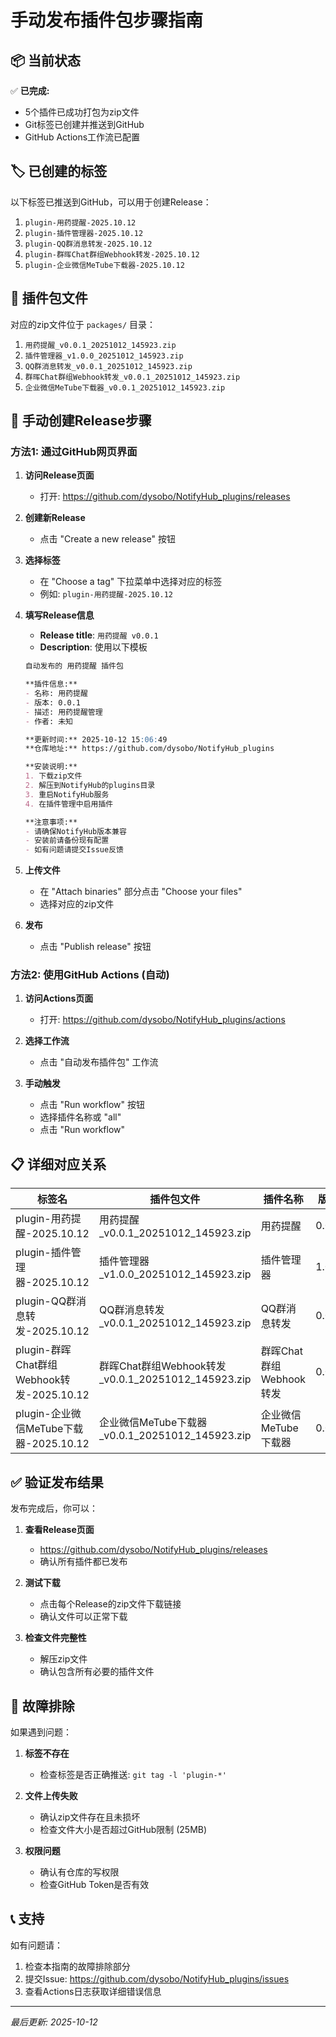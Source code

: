 # 手动发布插件包步骤指南

## 📦 当前状态

✅ **已完成:**
- 5个插件已成功打包为zip文件
- Git标签已创建并推送到GitHub
- GitHub Actions工作流已配置

## 🏷️ 已创建的标签

以下标签已推送到GitHub，可以用于创建Release：

1. `plugin-用药提醒-2025.10.12`
2. `plugin-插件管理器-2025.10.12`
3. `plugin-QQ群消息转发-2025.10.12`
4. `plugin-群晖Chat群组Webhook转发-2025.10.12`
5. `plugin-企业微信MeTube下载器-2025.10.12`

## 📁 插件包文件

对应的zip文件位于 `packages/` 目录：

1. `用药提醒_v0.0.1_20251012_145923.zip`
2. `插件管理器_v1.0.0_20251012_145923.zip`
3. `QQ群消息转发_v0.0.1_20251012_145923.zip`
4. `群晖Chat群组Webhook转发_v0.0.1_20251012_145923.zip`
5. `企业微信MeTube下载器_v0.0.1_20251012_145923.zip`

## 🚀 手动创建Release步骤

### 方法1: 通过GitHub网页界面

1. **访问Release页面**
   - 打开: https://github.com/dysobo/NotifyHub_plugins/releases

2. **创建新Release**
   - 点击 "Create a new release" 按钮

3. **选择标签**
   - 在 "Choose a tag" 下拉菜单中选择对应的标签
   - 例如: `plugin-用药提醒-2025.10.12`

4. **填写Release信息**
   - **Release title**: `用药提醒 v0.0.1`
   - **Description**: 使用以下模板

   ```markdown
   自动发布的 用药提醒 插件包

   **插件信息:**
   - 名称: 用药提醒
   - 版本: 0.0.1
   - 描述: 用药提醒管理
   - 作者: 未知

   **更新时间:** 2025-10-12 15:06:49
   **仓库地址:** https://github.com/dysobo/NotifyHub_plugins

   **安装说明:**
   1. 下载zip文件
   2. 解压到NotifyHub的plugins目录
   3. 重启NotifyHub服务
   4. 在插件管理中启用插件

   **注意事项:**
   - 请确保NotifyHub版本兼容
   - 安装前请备份现有配置
   - 如有问题请提交Issue反馈
   ```

5. **上传文件**
   - 在 "Attach binaries" 部分点击 "Choose your files"
   - 选择对应的zip文件

6. **发布**
   - 点击 "Publish release" 按钮

### 方法2: 使用GitHub Actions (自动)

1. **访问Actions页面**
   - 打开: https://github.com/dysobo/NotifyHub_plugins/actions

2. **选择工作流**
   - 点击 "自动发布插件包" 工作流

3. **手动触发**
   - 点击 "Run workflow" 按钮
   - 选择插件名称或 "all"
   - 点击 "Run workflow"

## 📋 详细对应关系

| 标签名 | 插件包文件 | 插件名称 | 版本 |
|--------|------------|----------|------|
| plugin-用药提醒-2025.10.12 | 用药提醒_v0.0.1_20251012_145923.zip | 用药提醒 | 0.0.1 |
| plugin-插件管理器-2025.10.12 | 插件管理器_v1.0.0_20251012_145923.zip | 插件管理器 | 1.0.0 |
| plugin-QQ群消息转发-2025.10.12 | QQ群消息转发_v0.0.1_20251012_145923.zip | QQ群消息转发 | 0.0.1 |
| plugin-群晖Chat群组Webhook转发-2025.10.12 | 群晖Chat群组Webhook转发_v0.0.1_20251012_145923.zip | 群晖Chat群组Webhook转发 | 0.0.1 |
| plugin-企业微信MeTube下载器-2025.10.12 | 企业微信MeTube下载器_v0.0.1_20251012_145923.zip | 企业微信MeTube下载器 | 0.0.1 |

## ✅ 验证发布结果

发布完成后，你可以：

1. **查看Release页面**
   - https://github.com/dysobo/NotifyHub_plugins/releases
   - 确认所有插件都已发布

2. **测试下载**
   - 点击每个Release的zip文件下载链接
   - 确认文件可以正常下载

3. **检查文件完整性**
   - 解压zip文件
   - 确认包含所有必要的插件文件

## 🔧 故障排除

如果遇到问题：

1. **标签不存在**
   - 检查标签是否正确推送: `git tag -l 'plugin-*'`

2. **文件上传失败**
   - 确认zip文件存在且未损坏
   - 检查文件大小是否超过GitHub限制 (25MB)

3. **权限问题**
   - 确认有仓库的写权限
   - 检查GitHub Token是否有效

## 📞 支持

如有问题请：
1. 检查本指南的故障排除部分
2. 提交Issue: https://github.com/dysobo/NotifyHub_plugins/issues
3. 查看Actions日志获取详细错误信息

---

*最后更新: 2025-10-12*
